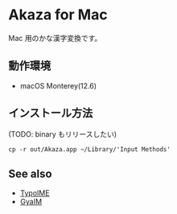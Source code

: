 # Akaza for Mac

Mac 用のかな漢字変換です。

## 動作環境

 * macOS Monterey(12.6)

## インストール方法

(TODO: binary もリリースしたい)

    cp -r out/Akaza.app ~/Library/'Input Methods'

## See also

 * [TypoIME](https://github.com/toshi-pono/TypoIME)
 * [GyaIM](https://masui.github.io/GyaimMotion/)

